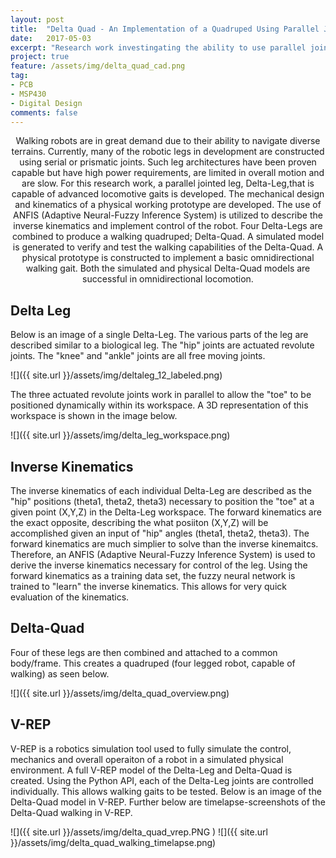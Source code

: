 ```yaml
---
layout: post
title:  "Delta Quad - An Implementation of a Quadruped Using Parallel Jointed Leg Architecture"
date:   2017-05-03
excerpt: "Research work investingating the ability to use parallel jointed legs in walking applications."
project: true
feature: /assets/img/delta_quad_cad.png
tag:
- PCB 
- MSP430
- Digital Design
comments: false
---
```

    
<center>Walking robots are in great demand due to their ability to navigate diverse terrains. Currently, many of the robotic legs in development are constructed using serial or prismatic joints. Such leg architectures have been proven capable but have high power requirements, are limited in overall motion and are slow. For this research work, a parallel jointed leg, Delta-Leg,that is capable of advanced locomotive gaits is developed. The mechanical design and kinematics of a physical working prototype are developed. The use of ANFIS (Adaptive Neural-Fuzzy Inference System) is utilized to describe the inverse kinematics and implement control of the robot. Four Delta-Legs are combined to produce a walking quadruped; Delta-Quad. A simulated model is generated to verify and test the walking capabilities of the Delta-Quad. A physical prototype is constructed to implement a basic omnidirectional walking gait. Both the simulated and physical Delta-Quad models are successful in omnidirectional locomotion. </center>

## Delta Leg

Below is an image of a single Delta-Leg. The various parts of the leg are described similar to a biological leg. The "hip" joints are actuated revolute joints. The "knee" and "ankle" joints are all free moving joints.

![]({{ site.url }}/assets/img/deltaleg_12_labeled.png)

The three actuated revolute joints work in parallel to allow the "toe" to be positioned dynamically within its workspace. A 3D representation of this workspace is shown in the image below. 
   
![]({{ site.url }}/assets/img/delta_leg_workspace.png)

## Inverse Kinematics

The inverse kinematics of each individual Delta-Leg are described as the "hip" positions (theta1, theta2, theta3) necessary to position the "toe" at a given point (X,Y,Z) in the Delta-Leg workspace. The forward kinematics are the exact opposite, describing the what posiiton (X,Y,Z) will be accomplished given an input of "hip" angles (theta1, theta2, theta3). The forward kinematics are much simplier to solve than the inverse kinemaitcs. Therefore, an ANFIS (Adaptive Neural-Fuzzy Inference System) is used to derive the inverse kinematics necessary for control of the leg. Using the forward kinematics as a training data set, the fuzzy neural network is trained to "learn" the inverse kinematics. This allows for very quick evaluation of the kinematics. 

## Delta-Quad

Four of these legs are then combined and attached to a common body/frame. This creates a quadruped (four legged robot, capable of walking) as seen below.

![]({{ site.url }}/assets/img/delta_quad_overview.png)

## V-REP

V-REP is a robotics simulation tool used to fully simulate the control, mechanics and overall operaiton of a robot in a simulated physical environment. A full V-REP model of the Delta-Leg and Delta-Quad is created. Using the Python API, each of the Delta-Leg joints are controlled individually. This allows walking gaits to be tested. Below is an image of the Delta-Quad model in V-REP. Further below are timelapse-screenshots of the Delta-Quad walking in V-REP. 

![]({{ site.url }}/assets/img/delta_quad_vrep.PNG   )
![]({{ site.url }}/assets/img/delta_quad_walking_timelapse.png)



   